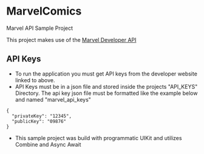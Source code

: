 # MarvelComics
Marvel API Sample Project

This project makes use of the [Marvel Developer API](https://developer.marvel.com)

## API Keys
- To run the application you must get API keys from the developer website linked to above. 
- API Keys must be in a json file and stored inside the projects "API_KEYS" Directory. The api key json file must be formatted like the example below and named "marvel_api_keys"

```
{
  "privateKey": "12345",
  "publicKey": "09876"
}
```

- This sample project was build with programmatic UIKit and utilizes Combine and Async Await
